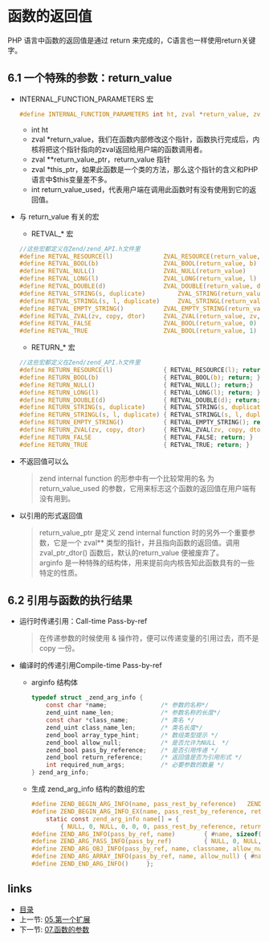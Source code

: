 函数的返回值
===

PHP 语言中函数的返回值是通过 return 来完成的，C语言也一样使用return关键字。

6.1 一个特殊的参数：return_value
---

+ INTERNAL_FUNCTION_PARAMETERS 宏

  ```c
  #define INTERNAL_FUNCTION_PARAMETERS int ht, zval *return_value, zval **return_value_ptr, zval *this_ptr, int return_value_used TSRMLS_DC
  ```

  + int ht
  + zval *return_value，我们在函数内部修改这个指针，函数执行完成后，内核将把这个指针指向的zval返回给用户端的函数调用者。
  + zval **return_value_ptr，return_value 指针
  + zval *this_ptr，如果此函数是一个类的方法，那么这个指针的含义和PHP语言中$this变量差不多。
  + int return_value_used，代表用户端在调用此函数时有没有使用到它的返回值。

+ 与 return_value 有关的宏
  + RETVAL_* 宏
  ```c
  //这些宏都定义在Zend/zend_API.h文件里
  #define RETVAL_RESOURCE(l)              ZVAL_RESOURCE(return_value, l)
  #define RETVAL_BOOL(b)                  ZVAL_BOOL(return_value, b)
  #define RETVAL_NULL()                   ZVAL_NULL(return_value)
  #define RETVAL_LONG(l)                  ZVAL_LONG(return_value, l)
  #define RETVAL_DOUBLE(d)                ZVAL_DOUBLE(return_value, d)
  #define RETVAL_STRING(s, duplicate)         ZVAL_STRING(return_value, s, duplicate)
  #define RETVAL_STRINGL(s, l, duplicate)     ZVAL_STRINGL(return_value, s, l, duplicate)
  #define RETVAL_EMPTY_STRING()           ZVAL_EMPTY_STRING(return_value)
  #define RETVAL_ZVAL(zv, copy, dtor)     ZVAL_ZVAL(return_value, zv, copy, dtor)
  #define RETVAL_FALSE                    ZVAL_BOOL(return_value, 0)
  #define RETVAL_TRUE                     ZVAL_BOOL(return_value, 1)
  ```

  + RETURN_* 宏
  ```c
  //这些宏都定义在Zend/zend_API.h文件里
  #define RETURN_RESOURCE(l)              { RETVAL_RESOURCE(l); return; }
  #define RETURN_BOOL(b)                  { RETVAL_BOOL(b); return; }
  #define RETURN_NULL()                   { RETVAL_NULL(); return;}
  #define RETURN_LONG(l)                  { RETVAL_LONG(l); return; }
  #define RETURN_DOUBLE(d)                { RETVAL_DOUBLE(d); return; }
  #define RETURN_STRING(s, duplicate)     { RETVAL_STRING(s, duplicate); return; }
  #define RETURN_STRINGL(s, l, duplicate) { RETVAL_STRINGL(s, l, duplicate); return; }
  #define RETURN_EMPTY_STRING()           { RETVAL_EMPTY_STRING(); return; }
  #define RETURN_ZVAL(zv, copy, dtor)     { RETVAL_ZVAL(zv, copy, dtor); return; }
  #define RETURN_FALSE                    { RETVAL_FALSE; return; }
  #define RETURN_TRUE                     { RETVAL_TRUE; return; }
  ```
+ 不返回值可以么
  > zend internal function 的形参中有一个比较常用的名 为return_value_used 的参数，它用来标志这个函数的返回值在用户端有没有用到。

+ 以引用的形式返回值
  > return_value_ptr 是定义 zend internal function 时的另外一个重要参数，它是一个 zval** 类型的指针，并且指向函数的返回值。调用 zval_ptr_dtor() 函数后，默认的return_value 便被废弃了。  
  > arginfo 是一种特殊的结构体，用来提前向内核告知此函数具有的一些特定的性质。

6.2 引用与函数的执行结果
---

+ 运行时传递引用：Call-time Pass-by-ref
  > 在传递参数的时候使用 & 操作符，便可以传递变量的引用过去，而不是 copy 一份。

+ 编译时的传递引用Compile-time Pass-by-ref
  + arginfo 结构体

    ```c
    typedef struct _zend_arg_info {
        const char *name;               /* 参数的名称*/
        zend_uint name_len;             /* 参数名称的长度*/
        const char *class_name;         /* 类名 */
        zend_uint class_name_len;       /* 类名长度*/
        zend_bool array_type_hint;      /* 数组类型提示 */
        zend_bool allow_null;           /* 是否允许为NULL　*/
        zend_bool pass_by_reference;    /* 是否引用传递 */
        zend_bool return_reference;     /* 返回值是否为引用形式 */ 
        int required_num_args;          /* 必要参数的数量 */
    } zend_arg_info;
    ```
  + 生成 zend_arg_info 结构的数组的宏

    ```c
    #define ZEND_BEGIN_ARG_INFO(name, pass_rest_by_reference)   ZEND_BEGIN_ARG_INFO_EX(name, pass_rest_by_reference, ZEND_RETURN_VALUE, -1)
    #define ZEND_BEGIN_ARG_INFO_EX(name, pass_rest_by_reference, return_reference, required_num_args)   \
        static const zend_arg_info name[] = {                                                                       \
            { NULL, 0, NULL, 0, 0, 0, pass_rest_by_reference, return_reference, required_num_args },
    #define ZEND_ARG_INFO(pass_by_ref, name)        { #name, sizeof(#name)-1, NULL, 0, 0, 0, pass_by_ref, 0, 0 },
    #define ZEND_ARG_PASS_INFO(pass_by_ref)         { NULL, 0, NULL, 0, 0, 0, pass_by_ref, 0, 0 },
    #define ZEND_ARG_OBJ_INFO(pass_by_ref, name, classname, allow_null) { #name, sizeof(#name)-1, #classname, sizeof(#classname)-1, 0, allow_null, pass_by_ref, 0, 0 },
    #define ZEND_ARG_ARRAY_INFO(pass_by_ref, name, allow_null) { #name, sizeof(#name)-1, NULL, 0, 1, allow_null, pass_by_ref, 0, 0 },
    #define ZEND_END_ARG_INFO()     };
    ```

links
---

+ [目录](00.目录.md)
+ 上一节: [05.第一个扩展](05.第一个扩展.md)
+ 下一节: [07.函数的参数](07.函数的参数.md)
